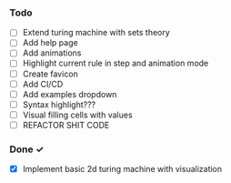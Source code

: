 ### Todo

- [ ] Extend turing machine with sets theory  
- [ ] Add help page 
- [ ] Add animations
- [ ] Highlight current rule in step and animation mode
- [ ] Create favicon
- [ ] Add CI/CD
- [ ] Add examples dropdown
- [ ] Syntax highlight???
- [ ] Visual filling cells with values
- [ ] REFACTOR SHIT CODE

### Done ✓

- [x] Implement basic 2d turing machine with visualization 